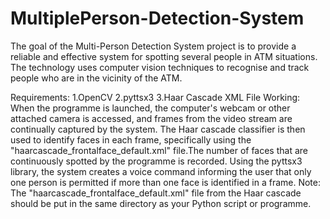 # MultiplePerson-Detection-System 
The goal of the Multi-Person Detection System project is to provide a reliable and effective system for spotting several people in ATM situations. The technology uses computer vision techniques to recognise and track people who are in the vicinity of the ATM.




Requirements:
1.OpenCV
2.pyttsx3
3.Haar Cascade XML File
Working:
When the programme is launched, the computer's webcam or other attached camera is accessed, and frames from the video stream are continually captured by the system. The Haar cascade classifier is then used to identify faces in each frame, specifically using the "haarcascade_frontalface_default.xml" file.The number of faces that are continuously spotted by the programme is recorded. Using the pyttsx3 library, the system creates a voice command informing the user that only one person is permitted if more than one face is identified in a frame.
Note:
The "haarcascade_frontalface_default.xml" file from the Haar cascade should be put in the same directory as your Python script or programme.
